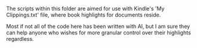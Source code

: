 The scripts within this folder are aimed for use with Kindle's 'My Clippings.txt' file, where book highlights for documents reside.

Most if not all of the code here has been written with AI, but I am sure they can help anyone who wishes for more granular control over their highlights regardless.
